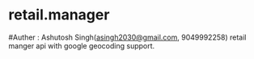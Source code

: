 # retail.manager
#Auther : Ashutosh Singh(asingh2030@gmail.com, 9049992258)
retail manger api with google geocoding support.

